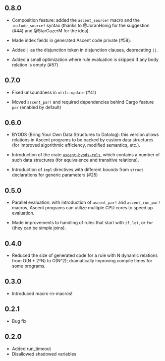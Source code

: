 ## 0.8.0

- Composition feature: added the `ascent_source!` macro and the `include_source!` syntax (thanks to @JoranHonig
for the suggestion (#44) and @StarGazerM for the idea).

- Made index fields in generated Ascent code private (#58).

- Added `|` as the disjunction token in disjunction clauses, deprecating `||`.

- Added a small optimization where rule evaluation is skipped if any body relation is empty (#57)

## 0.7.0

- Fixed unsoundness in `util::update` (#41)

- Moved `ascent_par!` and required dependencies behind Cargo feature `par` (enabled by default)

## 0.6.0

- BYODS (Bring Your Own Data Structures to Datalog): this version allows relations in Ascent programs to
be backed by custom data structures (for improved algorithmic efficiency, modified semantics, etc.). 
- Introduction of the crate [`ascent-byods-rels`](https://crates.io/crates/ascent-byods-rels), which contains a number of such data structures (for equivalence and transitive relations).

- Introduction of `impl` directives with different bounds from `struct` declarations for generic parameters (#25)

## 0.5.0

- Parallel evaluation: with introduction of `ascent_par!` and `ascent_run_par!` macros, Ascent programs can utilize multiple CPU cores to speed up evaluation.

- Made improvements to handling of rules that start with `if`, `let`, or `for` (they can be simple joins).

## 0.4.0
- Reduced the size of generated code for a rule with N dynamic relations from O(N * 2^N) to O(N^2); 
  dramatically improving compile times for some programs.

## 0.3.0
- Introduced macro-in-macros!

## 0.2.1
- Bug fix

## 0.2.0
- Added run_timeout
- Disallowed shadowed variables